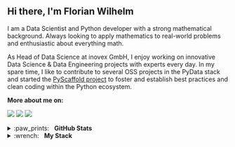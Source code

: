 ## Hi there, I'm Florian Wilhelm

I am a Data Scientist and Python developer with a strong mathematical background. Always looking to apply mathematics to real-world problems and enthusiastic about everything math.

As Head of Data Science at inovex GmbH, I enjoy working on innovative Data Science & Data Engineering projects with experts every day. In my spare time, I like to contribute to several OSS projects in the PyData stack and started the [PyScaffold project](https://github.com/pyscaffold) to foster and establish best practices and clean coding within the Python ecosystem.

**More about me on:**

[<img src="https://img.shields.io/badge/linkedin-%230077B5.svg?&style=for-the-badge&logo=linkedin&logoColor=white"/>](https://www.linkedin.com/in/florianwilhelm/)
[<img src="https://img.shields.io/badge/my_blog-%2312100E.svg?&style=for-the-badge&logo=medium&logoColor=white"/>](https://florianwilhelm.info/)
[<img src="https://img.shields.io/badge/twitter-%231DA1F2.svg?&style=for-the-badge&logo=twitter&logoColor=white"/>](https://twitter.com/FlorianWilhelm)


<details>
  <summary>:paw_prints:&nbsp;&nbsp;&nbsp;<b>GitHub Stats</b></summary>
  <br/>
  <p align='center'>
    <a href="#"><img src="https://github-readme-stats.vercel.app/api?username=FlorianWilhelm&show_icons=true&count_private=true&theme=dark" width="355"></a>
    <a href="#"><img src="https://github-readme-stats.vercel.app/api/top-langs/?username=FlorianWilhelm&layout=compact&theme=dark&hide=jupyter%20notebook" width="350"></a>
   </p>  
</details>

<details>
	<summary>:wrench:&nbsp;&nbsp;&nbsp;<b>My Stack</b></summary>
	<br/>
 
![Python](https://img.shields.io/badge/-Python-05122A?style=flat&logo=python)&nbsp;
![Pandas](https://img.shields.io/badge/-Pandas-05122A?style=flat&logo=pandas)&nbsp;
![NumPy](https://img.shields.io/badge/-NumPy-05122A?style=flat&logo=numpy&logoColor=6EA5C6)&nbsp;
![SciPy](https://img.shields.io/badge/-SciPy-05122A?style=flat&logo=scipy&logoColor=8CAAE6)&nbsp;
![Scikit-Learn](https://img.shields.io/badge/-Scikit--Learn-05122A?style=flat&logo=scikit-learn&logoColor=F7931E)&nbsp;
![PyTorch](https://img.shields.io/badge/-PyTorch-05122A?style=flat&logo=pytorch&logoColor=EE4C2C)&nbsp;
![Jupyter](https://img.shields.io/badge/-Jupyter-05122A?style=flat&logo=jupyter&logoColor=F37626)&nbsp;
![Anaconda](https://img.shields.io/badge/-Anaconda-05122A?style=flat&logo=anaconda&logoColor=44A833)&nbsp;
![pre-commit](https://img.shields.io/badge/-pre--commit-05122A?style=flat&logo=pre-commit&logoColor=FAB040)&nbsp;
![Cirrus CI](https://img.shields.io/badge/-Cirus_CI-05122A?style=flat&logo=cirrus-ci&logoColor=4051B5)&nbsp;
![Git](https://img.shields.io/badge/-Git-05122A?style=flat&logo=git)&nbsp;
![GitHub](https://img.shields.io/badge/-GitHub-05122A?style=flat&logo=github)&nbsp;
![Markdown](https://img.shields.io/badge/-Markdown-05122A?style=flat&logo=markdown)&nbsp;
![PyCharm](https://img.shields.io/badge/-PyCharm-05122A?style=flat&logo=pycharm&logoColor=7CD68D)&nbsp;

</details>

